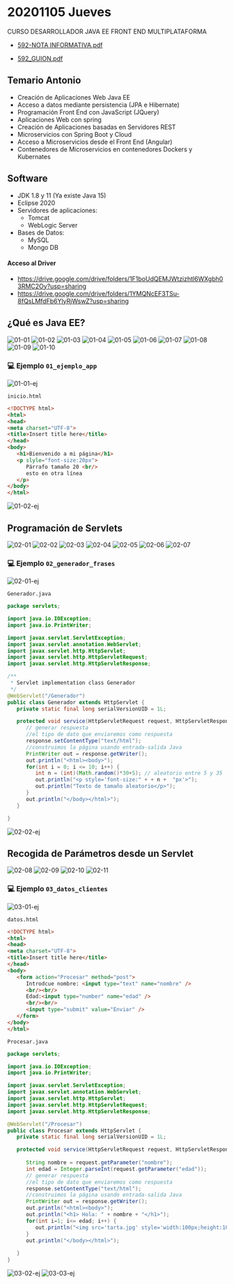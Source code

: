 # 20201105 Jueves

CURSO DESARROLLADOR JAVA EE FRONT END MULTIPLATAFORMA

* [592-NOTA INFORMATIVA.pdf](000_592_DESARROLLADOR_JAVA_EE_FRONT_END_MULTIPLATAFORMA/pdfs/592-NOTA%20INFORMATIVA.pdf)

* [592_GUION.pdf](000_592_DESARROLLADOR_JAVA_EE_FRONT_END_MULTIPLATAFORMA/pdfs/592_GUION.pdf)

## Temario Antonio

* Creación de Aplicaciones Web Java EE
* Acceso a datos mediante persistencia (JPA e Hibernate)
* Programación Front End con JavaScript (JQuery)
* Aplicaciones Web con spring
* Creación de Aplicaciones basadas en Servidores REST
* Microservicios con Spring Boot y Cloud
* Acceso a Microservicios desde el Front End (Angular)
* Contenedores de Microservicios en contenedores Dockers y Kubernates

## Software 

* JDK 1.8 y 11 (Ya existe Java 15)
* Eclipse 2020
* Servidores de aplicaciones:
   * Tomcat
   * WebLogic Server
* Bases de Datos:
   * MySQL
   * Mongo DB
   
#### Acceso al Driver

* https://drive.google.com/drive/folders/1F1boUdQEMJWtzizhtl6WXgbh03RMC2Oy?usp=sharing
* https://drive.google.com/drive/folders/1YMQNcEF3TSu-8fQsLMfdFb6YlyRjWswZ?usp=sharing


## ¿Qué es Java EE?

![01-01](images/01-01.png)
![01-02](images/01-02.png)
![01-03](images/01-03.png)
![01-04](images/01-04.png)
![01-05](images/01-05.png)
![01-06](images/01-06.png)
![01-07](images/01-07.png)
![01-08](images/01-08.png)
![01-09](images/01-09.png)
![01-10](images/01-10.png)

### :computer: Ejemplo `01_ejemplo_app`

![01-01-ej](images/01-01-ej.png)

`inicio.html`

```html
<!DOCTYPE html>
<html>
<head>
<meta charset="UTF-8">
<title>Insert title here</title>
</head>
<body>
   <h1>Bienvenido a mi página</h1>
   <p slyle="font-size:20px">
      Párrafo tamaño 20 <br/>
      esto en otra línea
   </p>
</body>
</html>
```

![01-02-ej](images/01-02-ej.png)

## Programación de Servlets

![02-01](images/02-01.png)
![02-02](images/02-02.png)
![02-03](images/02-03.png)
![02-04](images/02-04.png)
![02-05](images/02-05.png)
![02-06](images/02-06.png)
![02-07](images/02-07.png)

### :computer: Ejemplo `02_generador_frases`

![02-01-ej](images/02-01-ej.png)

`Generador.java`

```java
package servlets;

import java.io.IOException;
import java.io.PrintWriter;

import javax.servlet.ServletException;
import javax.servlet.annotation.WebServlet;
import javax.servlet.http.HttpServlet;
import javax.servlet.http.HttpServletRequest;
import javax.servlet.http.HttpServletResponse;

/**
 * Servlet implementation class Generador
 */
@WebServlet("/Generador")
public class Generador extends HttpServlet {
   private static final long serialVersionUID = 1L;

   protected void service(HttpServletRequest request, HttpServletResponse response) throws ServletException, IOException {
      // generar respuesta
      //el tipo de dato que enviaremos como respuesta
      response.setContentType("text/html");
      //construimos la página usando entrada-salida Java
      PrintWriter out = response.getWriter();
      out.println("<html><body>");
      for(int i = 0; i <= 10; i++) {
         int n = (int)(Math.random()*30+5); // aleatorio entre 5 y 35
         out.println("<p style='font-size:" + + n +  "px'>");
         out.println("Texto de tamaño aleatorio</p>");
      }
      out.println("</body></html>");
   }

}
```

![02-02-ej](images/02-02-ej.png)

## Recogida de Parámetros desde un Servlet

![02-08](images/02-08.png)
![02-09](images/02-09.png)
![02-10](images/02-10.png)
![02-11](images/02-11.png)

### :computer: Ejemplo `03_datos_clientes`

![03-01-ej](images/03-01-ej.png)

`datos.html`

```html
<!DOCTYPE html>
<html>
<head>
<meta charset="UTF-8">
<title>Insert title here</title>
</head>
<body>
   <form action="Procesar" method="post">
      Introdcue nombre: <input type="text" name="nombre" />
      <br/><br/>
      Edad:<input type="number" name="edad" />
      <br/><br/>
      <input type="submit" value="Enviar" />
   </form>
</body>
</html>
```

`Procesar.java`

```java
package servlets;

import java.io.IOException;
import java.io.PrintWriter;

import javax.servlet.ServletException;
import javax.servlet.annotation.WebServlet;
import javax.servlet.http.HttpServlet;
import javax.servlet.http.HttpServletRequest;
import javax.servlet.http.HttpServletResponse;

@WebServlet("/Procesar")
public class Procesar extends HttpServlet {
   private static final long serialVersionUID = 1L;

   protected void service(HttpServletRequest request, HttpServletResponse response) throws ServletException, IOException {
		
      String nombre = request.getParameter("nombre");
      int edad = Integer.parseInt(request.getParameter("edad"));
      // generar respuesta
      //el tipo de dato que enviaremos como respuesta
      response.setContentType("text/html");
      //construimos la página usando entrada-salida Java
      PrintWriter out = response.getWriter();
      out.println("<html><body>");
      out.println("<h1> Hola: " + nombre + "</h1>");
      for(int i=1; i<= edad; i++) {
         out.println("<img src='tarta.jpg' style='width:100px;height:100px;' />");
      }
      out.println("</body></html>");
				
   }
}
```

![03-02-ej](images/03-02-ej.png)
![03-03-ej](images/03-03-ej.png)
